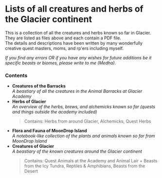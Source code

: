 # Lists of all creatures and herbs of the Glacier continent
This is a collection of all the creatures and herbs known so far in Glacier.<br>
They are listed as files above and each contain a PDF file.<br>
The details and descriptions have been written by many wonderfully creative quest masters, moms, and rp'ers including myself.<br>

<i>If you find any errors OR if you have any wishes for future additions be it specific beasts or biomes, please write to me (Medha).</i>

### Contents
* <b>Creatures of the Barracks</b><br>
  <i>A beastiary of all the creatures in the Animal Barracks at Glacier Academy</i>
* <b>Herbs of Glacier</b><br>
  <i>An overview of the herbs, brews, and alchemicks known so far (quests and things outside the academy included)</i>
  >Contains: Herbs from around Glacier, Alchemicks, Quest Herbs
* <b>Flora and Fauna of MoonDrop Island</b><br>
  <i>A notebook-like collection of the plants and animals known so far from MoonDrop Island</i>
* <b>Creatures of Glacier</b><br>
  <i>A beastiary of the known creatures around the Glacier continent</i>
  >Contains: Quest Animals at the Academy and Animal Lair + Beasts from the Icy Tundra, Reptiles & Amphibians, Beasts from the Desert


